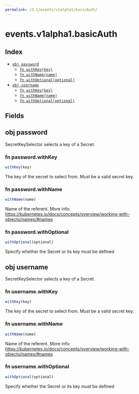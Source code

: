 ```yaml
---
permalink: /3.1/events/v1alpha1/basicAuth/
---
```


# events.v1alpha1.basicAuth



## Index

* [`obj password`](#obj-password)
  * [`fn withKey(key)`](#fn-passwordwithkey)
  * [`fn withName(name)`](#fn-passwordwithname)
  * [`fn withOptional(optional)`](#fn-passwordwithoptional)
* [`obj username`](#obj-username)
  * [`fn withKey(key)`](#fn-usernamewithkey)
  * [`fn withName(name)`](#fn-usernamewithname)
  * [`fn withOptional(optional)`](#fn-usernamewithoptional)

## Fields

## obj password

SecretKeySelector selects a key of a Secret.

### fn password.withKey

```ts
withKey(key)
```

The key of the secret to select from.  Must be a valid secret key.

### fn password.withName

```ts
withName(name)
```

Name of the referent. More info: https://kubernetes.io/docs/concepts/overview/working-with-objects/names/#names

### fn password.withOptional

```ts
withOptional(optional)
```

Specify whether the Secret or its key must be defined

## obj username

SecretKeySelector selects a key of a Secret.

### fn username.withKey

```ts
withKey(key)
```

The key of the secret to select from.  Must be a valid secret key.

### fn username.withName

```ts
withName(name)
```

Name of the referent. More info: https://kubernetes.io/docs/concepts/overview/working-with-objects/names/#names

### fn username.withOptional

```ts
withOptional(optional)
```

Specify whether the Secret or its key must be defined